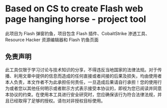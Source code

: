 # Based on CS to create Flash web page hanging horse - project tool

此项目为 Flash 弹窗钓鱼，项目包含 Flash 插件、CobaltStrike 渗透工具、Resource Hacker 资源编辑器和 Flash 钓鱼页面
    
    
    
    
<h2>免责声明</h2>
此工具仅限于学习讨论与技术知识的分享，不得违反当地国家的法律法规。对于传播、利用文章中提供的信息而造成的任何直接或者间接的后果及损失，均由使用者本人负责，本文作者不为此承担任何责任，一旦造成后果请自行承担！您的使用行为或者您以其他任何明示或者默示方式表示接受本协议的，即视为您已阅读并同意本协议的约束。在使用本工具进行安全研究时，您应确保该行为符合法律法规，并且已经取得了足够的授权。请勿对非授权目标使用。
